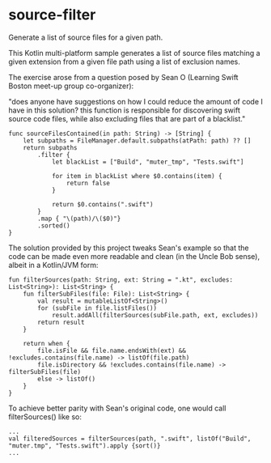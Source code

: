 # source-filter
Generate a list of source files for a given path.

This Kotlin multi-platform sample generates a list of source files
matching a given extension from a given file path using a list of
exclusion names.

The exercise arose from a question posed by Sean O (Learning Swift
Boston meet-up group co-organizer):

"does anyone have suggestions on how I could reduce the amount of code I have in this solution? this function is responsible for discovering swift source code files, while also excluding files that are part of a blacklist."


    func sourceFilesContained(in path: String) -> [String] {
        let subpaths = FileManager.default.subpaths(atPath: path) ?? []
        return subpaths
            .filter {
                let blackList = ["Build", "muter_tmp", "Tests.swift"]

                for item in blackList where $0.contains(item) {
                    return false
                }

                return $0.contains(".swift")
            }
            .map { "\(path)/\($0)"}
            .sorted()
    }

The solution provided by this project tweaks Sean's example so that
the code can be made even more readable and clean (in the Uncle Bob
sense), albeit in a Kotlin/JVM form:

    fun filterSources(path: String, ext: String = ".kt", excludes: List<String>): List<String> {
        fun filterSubFiles(file: File): List<String> {
            val result = mutableListOf<String>()
            for (subFile in file.listFiles())
                result.addAll(filterSources(subFile.path, ext, excludes))
            return result
        }

        return when {
            file.isFile && file.name.endsWith(ext) && !excludes.contains(file.name) -> listOf(file.path)
            file.isDirectory && !excludes.contains(file.name) -> filterSubFiles(file)
            else -> listOf()
        }
    }

To achieve better parity with Sean's original code, one would call filterSources() like so:

    ...
    val filteredSources = filterSources(path, ".swift", listOf("Build", "muter.tmp", "Tests.swift").apply {sort()}
    ...
